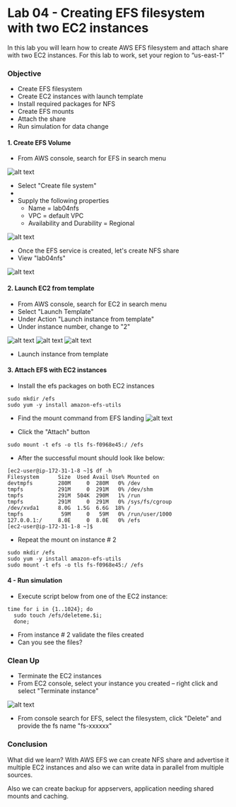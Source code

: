 # Lab 04 - Creating EFS filesystem with two EC2 instances

In this lab you will learn how to create AWS EFS filesystem and attach share with two EC2 instances. For this lab to work, set your region to “us-east-1”

### Objective 

- Create EFS filesystem 
- Create EC2 instances with launch template
- Install required packages for NFS
- Create EFS mounts 
- Attach the share
- Run simulation for data change

#### 1. Create EFS Volume

- From AWS console, search for EFS in search menu
  
![alt text](images/01-efs.png)

- Select "Create file system" 
- 
- Supply the following properties
  - Name = lab04nfs
  - VPC = default VPC 
  - Availability and Durability = Regional

![alt text](images/02-efs.png)


- Once the EFS service is created, let's create NFS share
- View "lab04nfs"

![alt text](images/03-efs.png)


#### 2. Launch EC2 from template

- From AWS console, search for EC2 in search menu
- Select "Launch Template"
- Under Action "Launch instance from template"
- Under instance number, change to "2" 

![alt text](images/04-efs.png)
![alt text](images/05-efs.png)
![alt text](images/06-efs.png)

- Launch instance from template

#### 3. Attach EFS with EC2 instances

- Install the efs packages on both EC2 instances
```
sudo mkdir /efs
sudo yum -y install amazon-efs-utils
```
- Find the mount command from EFS landing
![alt text](images/07-efs.png)

- Click the "Attach" button
```
sudo mount -t efs -o tls fs-f0968e45:/ /efs
```
- After the successful mount should look like below:

```
[ec2-user@ip-172-31-1-8 ~]$ df -h
Filesystem      Size  Used Avail Use% Mounted on
devtmpfs        280M     0  280M   0% /dev
tmpfs           291M     0  291M   0% /dev/shm
tmpfs           291M  504K  290M   1% /run
tmpfs           291M     0  291M   0% /sys/fs/cgroup
/dev/xvda1      8.0G  1.5G  6.6G  18% /
tmpfs            59M     0   59M   0% /run/user/1000
127.0.0.1:/     8.0E     0  8.0E   0% /efs
[ec2-user@ip-172-31-1-8 ~]$ 
```

- Repeat the mount on instance # 2 
  
```
sudo mkdir /efs
sudo yum -y install amazon-efs-utils
sudo mount -t efs -o tls fs-f0968e45:/ /efs
```

#### 4 - Run simulation

- Execute script below from one of the EC2 instance:
  
```
time for i in {1..1024}; do
  sudo touch /efs/deleteme.$i;
  done;
```

- From instance # 2 validate the files created
- Can you see the files?


### Clean Up

- Terminate the EC2 instances 
- From EC2 console, select your instance you created – right click and select "Terminate instance"

![alt text](images/08-efs.png)


- From console search for EFS,  select the filesystem, click "Delete" and provide the fs name "fs-xxxxxx"
  
### Conclusion 

What did we learn? With AWS EFS we can create NFS share and advertise it multiple EC2 instances and also we can write data in parallel from multiple sources.

Also we can create backup for appservers, application needing shared mounts and caching.
